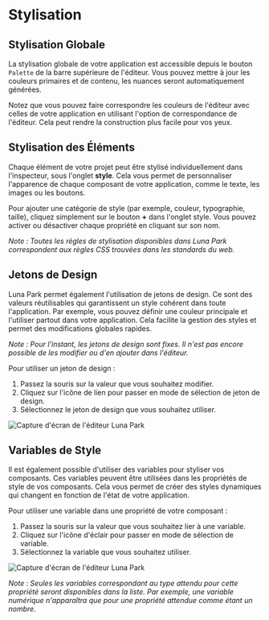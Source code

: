 # Stylisation

## Stylisation Globale

La stylisation globale de votre application est accessible depuis le bouton `Palette` de la barre supérieure de l'éditeur. Vous pouvez mettre à jour les couleurs primaires et de contenu, les nuances seront automatiquement générées.

Notez que vous pouvez faire correspondre les couleurs de l'éditeur avec celles de votre application en utilisant l'option de correspondance de l'éditeur. Cela peut rendre la construction plus facile pour vos yeux.

<DImage
src="../../../assets/layout-editor/styling-assets/screen3.png"
alt="Capture d'écran de l'éditeur Luna Park"
/>

## Stylisation des Éléments

Chaque élément de votre projet peut être stylisé individuellement dans l'inspecteur, sous l'onglet **style**. Cela vous permet de personnaliser l'apparence de chaque composant de votre application, comme le texte, les images ou les boutons.

Pour ajouter une catégorie de style (par exemple, couleur, typographie, taille), cliquez simplement sur le bouton **+** dans l'onglet style. Vous pouvez activer ou désactiver chaque propriété en cliquant sur son nom.

<DImage
src="../../../assets/layout-editor/styling-assets/screen2.png"
alt="Capture d'écran de l'éditeur Luna Park"
/>

_Note : Toutes les règles de stylisation disponibles dans Luna Park correspondent aux règles CSS trouvées dans les standards du web._

## Jetons de Design

Luna Park permet également l'utilisation de jetons de design. Ce sont des valeurs réutilisables qui garantissent un style cohérent dans toute l'application. Par exemple, vous pouvez définir une couleur principale et l'utiliser partout dans votre application. Cela facilite la gestion des styles et permet des modifications globales rapides.

<DImage
src="../../../assets/layout-editor/styling-assets/screen1.png"
alt="Capture d'écran de l'éditeur Luna Park"
/>

_Note : Pour l'instant, les jetons de design sont fixes. Il n'est pas encore possible de les modifier ou d'en ajouter dans l'éditeur._

Pour utiliser un jeton de design :

1. Passez la souris sur la valeur que vous souhaitez modifier.
2. Cliquez sur l'icône de lien pour passer en mode de sélection de jeton de design.
3. Sélectionnez le jeton de design que vous souhaitez utiliser.

![Capture d'écran de l'éditeur Luna Park](/assets/layout-editor/styling-assets/gif1.gif)

## Variables de Style

Il est également possible d'utiliser des variables pour styliser vos composants. Ces variables peuvent être utilisées dans les propriétés de style de vos composants. Cela vous permet de créer des styles dynamiques qui changent en fonction de l'état de votre application.

Pour utiliser une variable dans une propriété de votre composant :

1. Passez la souris sur la valeur que vous souhaitez lier à une variable.
2. Cliquez sur l'icône d'éclair pour passer en mode de sélection de variable.
3. Sélectionnez la variable que vous souhaitez utiliser.

![Capture d'écran de l'éditeur Luna Park](/assets/layout-editor/styling-assets/gif2.gif)

_Note : Seules les variables correspondant au type attendu pour cette propriété seront disponibles dans la liste. Par exemple, une variable numérique n'apparaîtra que pour une propriété attendue comme étant un nombre._

